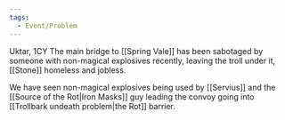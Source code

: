 ```yaml
---
tags:
  - Event/Problem
---
```

Uktar, 1CY
The main bridge to [[Spring Vale]] has been sabotaged by someone with non-magical explosives recently, leaving the troll under it, [[Stone]] homeless and jobless. 

We have seen non-magical explosives being used by [[Servius]] and the [[Source of the Rot|Iron Masks]] guy leading the convoy going into [[Trollbark undeath problem|the Rot]] barrier. 
